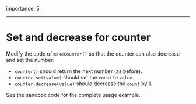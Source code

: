 importance: 5

---

# Set and decrease for counter

Modify the code of `makeCounter()` so that the counter can also decrease and set the number:

- `counter()` should return the next number (as before).
- `counter.set(value)` should set the `count` to `value`.
- `counter.decrease(value)` should decrease the `count` by 1.

See the sandbox code for the complete usage example.